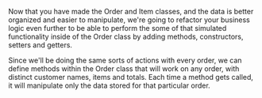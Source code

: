 Now that you have made the Order and Item classes, and the data is better organized and easier to manipulate, we're going to refactor your business logic even further to be able to perform the some of that simulated functionality inside of the Order class by adding methods, constructors, setters and getters. 

Since we'll be doing the same sorts of actions with every order, we can define methods within the Order class that will work on any order, with distinct customer names, items and totals. Each time a method gets called, it will manipulate only the data stored for that particular order.
